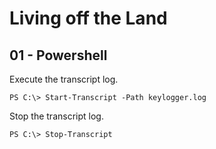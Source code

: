 # Living off the Land

## 01 - Powershell

Execute the transcript log.

```
PS C:\> Start-Transcript -Path keylogger.log
```

Stop the transcript log.

```
PS C:\> Stop-Transcript
```
